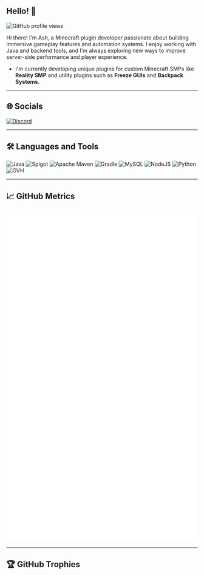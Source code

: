 ## Hello! 👋

![GitHub profile views](https://komarev.com/ghpvc/?username=Ash-studio&&style=for-the-badge)

Hi there! I'm Ash, a Minecraft plugin developer passionate about building immersive gameplay features and automation systems. I enjoy working with Java and backend tools, and I'm always exploring new ways to improve server-side performance and player experience.

- I'm currently developing unique plugins for custom Minecraft SMPs like **Reality SMP** and utility plugins such as **Freeze GUIs** and **Backpack Systems**.

---

## 🌐 Socials

[![Discord](https://img.shields.io/badge/As_h_-%238C9EFF.svg?style=for-the-badge&logo=discord&logoColor=white)](https://discord.com/users/832916983045292062)

---

## 🛠 Languages and Tools

![Java](https://img.shields.io/badge/Java-%23ED8B00.svg?style=for-the-badge&logo=openjdk&logoColor=white)
![Spigot](https://img.shields.io/badge/Spigot-%23F68A1F.svg?style=for-the-badge&logo=apachemaven&logoColor=white)
![Apache Maven](https://img.shields.io/badge/Maven-%23C71A36.svg?style=for-the-badge&logo=apachemaven&logoColor=white)
![Gradle](https://img.shields.io/badge/Gradle-%2302303A.svg?style=for-the-badge&logo=gradle&logoColor=white)
![MySQL](https://img.shields.io/badge/MySQL-%234479A1.svg?style=for-the-badge&logo=mysql&logoColor=white)
![NodeJS](https://img.shields.io/badge/Node.js-%236DA55F.svg?style=for-the-badge&logo=node.js&logoColor=white)
![Python](https://img.shields.io/badge/Python-%233670A0.svg?style=for-the-badge&logo=python&logoColor=ffdd54)
![OVH](https://img.shields.io/badge/OVH-%23123F6D.svg?style=for-the-badge&logo=ovh&logoColor=white)

---

## 📈 GitHub Metrics

![Metrics](https://raw.githubusercontent.com/Ash-Studio/Ash-Studio/main/github-metrics.svg)

---

## 🏆 GitHub Trophies

<!-- If you're using GitHub Trophies widget separately, insert it here -->
